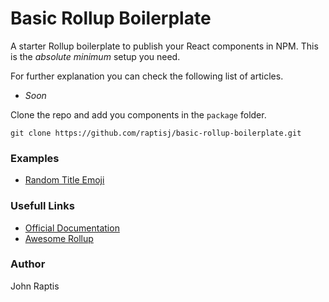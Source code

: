 # Basic Rollup Boilerplate

A starter Rollup boilerplate to publish your React components in NPM.
This is the _absolute minimum_ setup you need.

For further explanation you can check the following list of articles.

- _Soon_

Clone the repo and add you components in the `package` folder.

```
git clone https://github.com/raptisj/basic-rollup-boilerplate.git
```

### Examples

- [Random Title Emoji](https://github.com/raptisj/random-title-emoji)

### Usefull Links

- [Official Documentation](https://rollupjs.org/guide/en/)
- [Awesome Rollup](https://github.com/rollup/awesome)

### Author

John Raptis
